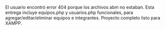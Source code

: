 El usuario encontró error 404 porque los archivos abm no estaban. Esta entrega incluye equipos.php y usuarios.php funcionales, para agregar/editar/eliminar equipos e integrantes. Proyecto completo listo para XAMPP.